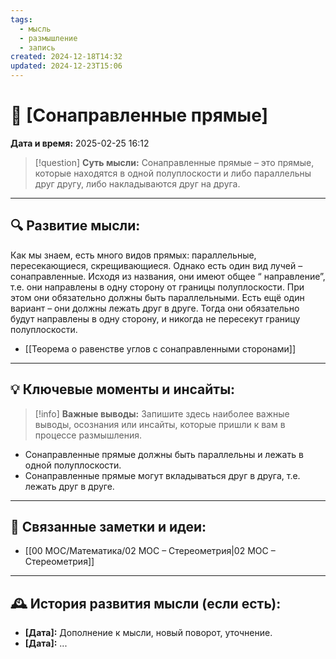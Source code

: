 ```yaml
---
tags:
  - мысль
  - размышление
  - запись
created: 2024-12-18T14:32
updated: 2024-12-23T15:06
---
```


# 💭  [Сонаправленные прямые]

**Дата и время:** 2025-02-25 16:12

> [!question] **Суть мысли:**
> Сонаправленные прямые – это прямые, которые находятся в одной полуплоскости и либо параллельны друг другу, либо накладываются друг на друга.

---

## 🔍 Развитие мысли:

Как мы знаем, есть много видов прямых: параллельные, пересекающиеся, скрещивающиеся. Однако есть один вид лучей – сонаправленные. Исходя из названия, они имеют общее “ направление”, т.е. они направлены в одну сторону от границы полуплоскости. При этом они обязательно должны быть параллельными. Есть ещё один вариант – они должны лежать друг в друге. Тогда они обязательно будут направлены в одну сторону, и никогда не пересекут границу полуплоскости. 

- [[Теорема о равенстве углов с сонаправленными сторонами]]

---

## 💡 Ключевые моменты и инсайты:

> [!info] **Важные выводы:**
> Запишите здесь наиболее важные выводы, осознания или инсайты, которые пришли к вам в процессе размышления.

- Сонаправленные прямые должны быть параллельны и лежать в одной полуплоскости.
- Сонаправленные прямые могут вкладываться друг в друга, т.е. лежать друг в друге.

---

## 🔄 Связанные заметки и идеи:

- [[00 MOC/Математика/02 МОС – Стереометрия|02 МОС – Стереометрия]]

---

## 🕰️ История развития мысли (если есть):

* **[Дата]:**  Дополнение к мысли, новый поворот, уточнение.
* **[Дата]:**  ...